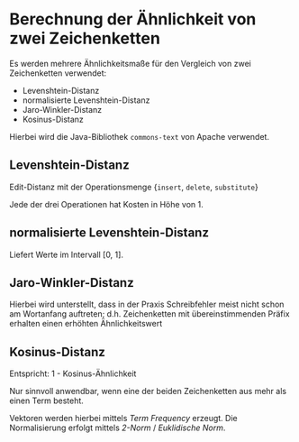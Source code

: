 # Berechnung der Ähnlichkeit von zwei Zeichenketten

Es werden mehrere Ähnlichkeitsmaße für den Vergleich von zwei
Zeichenketten verwendet:

* Levenshtein-Distanz
* normalisierte Levenshtein-Distanz
* Jaro-Winkler-Distanz
* Kosinus-Distanz

Hierbei wird die Java-Bibliothek `commons-text` 
von Apache verwendet.

## Levenshtein-Distanz

Edit-Distanz mit der Operationsmenge {`insert`, `delete`,
`substitute`}

Jede der drei Operationen hat Kosten in Höhe von 1.

## normalisierte Levenshtein-Distanz

Liefert Werte im Intervall [0, 1].

## Jaro-Winkler-Distanz

Hierbei wird unterstellt, dass in der Praxis Schreibfehler meist nicht 
schon am Wortanfang auftreten; d.h. Zeichenketten mit übereinstimmenden 
Präfix erhalten einen erhöhten Ähnlichkeitswert

## Kosinus-Distanz

Entspricht: 1 - Kosinus-Ähnlichkeit

Nur sinnvoll anwendbar, wenn eine der beiden
Zeichenketten aus mehr als einen Term besteht.
 
Vektoren werden hierbei mittels *Term Frequency*
erzeugt. Die Normalisierung erfolgt mittels *2-Norm* / *Euklidische Norm*.